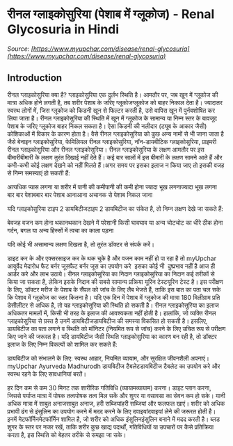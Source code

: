 # रीनल ग्लाइकोसुरिया (पेशाब में ग्लूकोज) - Renal Glycosuria in Hindi
_Source: [https://www.myupchar.com/disease/renal-glycosuria](https://www.myupchar.com/disease/renal-glycosuria)_

## Introduction
रीनल ग्लाइकोसुरिया क्या है?
ग्लाइकोसुरिया एक दुर्लभ स्थिति है। आमतौर पर, जब खून में ग्लूकोज की मात्रा अधिक होने लगती है, तब शरीर पेशाब के जरिए ग्लूकोजग्लूकोज को बाहर निकाल देता है। ज्यादातर स्वस्थ लोगों में, जिस ग्लूकोज को किडनी खून से फिल्टर करती है, उसे वापिस खून में पुर्नवशोषित कर लिया जाता है। रीनल ग्लाइकोसुरिया की स्थिति में खून में ग्लूकोज के सामान्य या निम्न स्तर के बावजूद पेशाब के जरिए ग्लूकोज बाहर निकल सकता है। ऐसा किडनी की नलीदार (ट्यूब के आकार जैसी) कोशिकाओं में विकार के कारण होता है।
वैसे रीनल ग्लाइकोसुरिया को कुछ अन्य नामों से भी जाना जाता है जैसे बेनाइन ग्लाइकोसुरिया, फेमिलियल रीनल ग्लाइकोसुरिया, नॉन-डायबीटिक ग्लाइकोसुरिया, प्राइमरी रीनल ग्लाइकोसुरिया और रीनल ग्लाइकोसुरिया।
रीनल ग्लाइकोसुरिया के लक्षण
आमतौर पर इस बीमारीबीमारी के लक्षण तुरंत दिखाई नहीं देते हैं। कई बार सालों में इस बीमारी के लक्षण सामने आते हैं और कभी-कभी कोई लक्षण देखने को नहीं मिलते हैं।अगर समय पर इसका इलाज न किया जाए तो इसकी वजह से निम्न समस्याएं हो सकती हैं:

अत्यधिक प्यास लगना या शरीर में पानी की कमीपानी की कमी होना
ज्यादा भूख लगनाज्यादा भूख लगना 
बार बार पेशाबबार बार पेशाब आनाआना
अचानक से पेशाब निकल जाना

यदि ग्लाइकोसुरिया टाइप 2 डायबिटीजटाइप 2 डायबिटीज का संकेत है, तो निम्न लक्षण देखे जा सकते हैं:

बेवजह वजन कम होना
थकानथकान
देखने में परेशानी
किसी घावघाव या अन्य चोटचोट का धीरे ठीक होना
गर्दन, बगल या अन्य हिस्सों में त्वचा का काला पड़ना

यदि कोई भी असामान्य लक्षण दिखता है, तो तुरंत डॉक्टर से संपर्क करें। 

डाइट कर के और एक्सरसाइज कर के थक चुके है और वजन काम नहीं हो पा रहा है तो myUpchar आयुर्वेद मेदारोध फैट बर्नर जूसफैट बर्नर जूस का उपयोग करे  इसका कोई भी  दुष्प्रभाव नहीं है आज ही आर्डर करे और लाभ उठाये।
रीनल ग्लाइकोसुरिया का निदान
ग्लाइकोसुरिया का निदान कई तरीकों से किया जा सकता है, लेकिन इसके निदान की सबसे सामान्य प्रक्रिया यूरिन टेस्टयूरिन टेस्ट है। इस परीक्षण के लिए, डॉक्टर मरीज के पेशाब के सैंपल को जांच के लिए लैब भेजते हैं, ताकि इस बात का पता चल सके कि पेशाब में ग्लूकोज का स्तर कितना है। यदि एक दिन में पेशाब में ग्लूकोज की मात्रा 180 मिलीग्राम प्रति डेसीलीटर से अधिक है, तो यह ग्लाइकोसुरिया की स्थिति हो सकती है।
रीनल ग्लाइकोसुरिया का इलाज
अधिकतर मामलों में, किसी भी तरह के इलाज की आवश्यकता नहीं होती है। हालांकि, जो व्यक्ति रीनल ग्लाइकोसुरिया से ग्रस्त है उनमें डायबिटीजडायबिटीज की समस्या विकसित हो सकती है। इसलिए, डायबिटीज का पता लगाने व स्थिति को मॉनिटर (नियमित रूप से जांच) करने के लिए उचित रूप से परीक्षण किए जाने की जरूरत है।
यदि डायबिटीज जैसी स्थिति ग्लाइकोसुरिया का कारण बन रही है, तो डॉक्टर इलाज के लिए निम्न विकल्पों को शामिल कर सकते हैं:
डायबिटीज को संभालने के लिए: स्वस्थ आहार, नियमित व्यायाम, और सुरक्षित जीवनशैली अपनाएं। myUpchar Ayurveda Madhurodh डायबिटीज टैबलेटडायबिटीज टैबलेट का उपयोग करे और स्वस्थ रहने के लिए सावधानियां बरतें।

हर दिन कम से कम 30 मिनट तक शारीरिक गतिविधि (व्यायामव्यायाम) करना।
डाइट प्लान करना, जिससे पर्याप्त मात्रा में पोषक तत्वपोषक तत्व मिल सकें और शुगर या वसावसा का सेवन कम हो सके। यानी अधिक मात्रा में साबुत अनाजसाबुत अनाज, हरी सब्जियांहरी सब्जियां और फलफल खाएं।
शरीर को अधिक प्रभावी ढंग से इंसुलिन का उपयोग करने में मदद करने के लिए दवाइयांदवाइयां लेने की जरूरत होती है। इनमें मेटफॉर्मिनमेटफॉर्मिन शामिल है, जो शरीर को अधिक इंसुलिनइंसुलिन बनाने में मदद करती है।
ब्लड शुगर के स्तर पर नजर रखें, ताकि शरीर कुछ खाद्य पदार्थों, गतिविधियों या उपचारों पर कैसे प्रतिक्रिया करता है, इस स्थिति को बेहतर तरीके से समझा जा सके।

